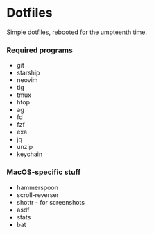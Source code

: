 # Dotfiles

Simple dotfiles, rebooted for the umpteenth time.

### Required programs

- git
- starship
- neovim
- tig
- tmux
- htop
- ag
- fd
- fzf
- exa
- jq
- unzip
- keychain

### MacOS-specific stuff

- hammerspoon
- scroll-reverser
- shottr - for screenshots
- asdf
- stats
- bat

